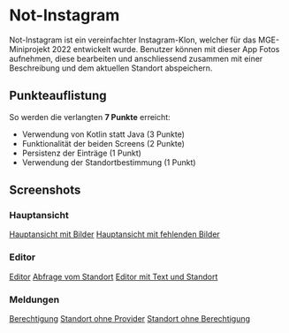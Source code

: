 # Not-Instagram
Not-Instagram ist ein vereinfachter Instagram-Klon, welcher für das MGE-Miniprojekt 2022 entwickelt wurde. Benutzer können mit dieser App Fotos aufnehmen, diese bearbeiten und anschliessend zusammen mit einer Beschreibung und dem aktuellen Standort abspeichern.

## Punkteauflistung
So werden die verlangten **7 Punkte** erreicht:

- Verwendung von Kotlin statt Java (3 Punkte)
- Funktionalität der beiden Screens (2 Punkte)
- Persistenz der Einträge (1 Punkt)
- Verwendung der Standortbestimmung (1 Punkt)

## Screenshots

### Hauptansicht

[Hauptansicht mit Bilder](screenshots/Screenshot_20221111_150604_com.example.notinstagram.jpg)
[Hauptansicht mit fehlenden Bilder](screenshots/Screenshot_20221111_150834_com.example.notinstagram.jpg)

### Editor

[Editor](screenshots/Screenshot_20221111_150918_com.example.notinstagram.jpg)
[Abfrage vom Standort](screenshots/Screenshot_20221111_150922_com.example.notinstagram.jpg)
[Editor mit Text und Standort](screenshots/Screenshot_20221111_150928_com.example.notinstagram.jpg)

### Meldungen

[Berechtigung](screenshots/Screenshot_20221111_151253_com.google.android.permissioncontroller.jpg)
[Standort ohne Provider](screenshots/Screenshot_20221111_151300_com.example.notinstagram.jpg)
[Standort ohne Berechtigung](screenshots/Screenshot_20221111_151310_com.example.notinstagram.jpg)

